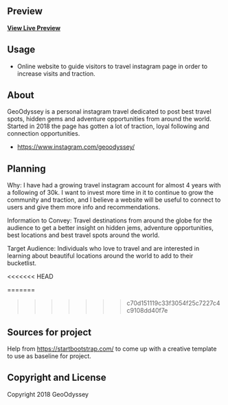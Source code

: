 ## Preview

**[View Live Preview](https://camiloatala.github.io/Geoodyssey/)**

## Usage

* Online website to guide visitors to travel instagram page in order to increase visits and traction.

## About

GeoOdyssey is a personal instagram travel dedicated to post best travel spots, hidden gems and adventure opportunities from around the world. Started in 2018 the page has gotten a lot of traction, loyal following and connection opportunities.

* <https://www.instagram.com/geoodyssey/>

## Planning

Why: I have had a growing travel instagram account for almost 4 years with a following of 30k. I want to invest more time in it to continue to grow the community and traction, and I believe a website will be useful to connect to users and give them more info and recommendations.

Information to Convey: Travel destinations from around the globe for the audience to get a better insight on hidden jems, adventure opportunities, best locations and best travel spots around the world. 

Target Audience: Individuals who love to travel and are interested in learning about beautiful locations around the world to add to their bucketlist.

<<<<<<< HEAD

=======
>>>>>>> c70d151119c33f3054f25c7227c4c9108dd40f7e
## Sources for project

Help from https://startbootstrap.com/ to come up with a creative template to use as baseline for project. 

## Copyright and License

Copyright 2018 GeoOdyssey
